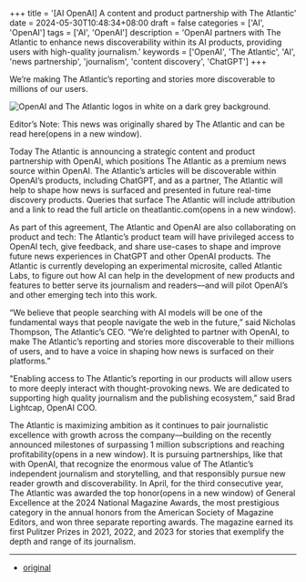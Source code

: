 +++
title = '[AI OpenAI] A content and product partnership with The Atlantic'
date = 2024-05-30T10:48:34+08:00
draft = false
categories = ['AI', 'OpenAI']
tags = ['AI', 'OpenAI']
description = 'OpenAI partners with The Atlantic to enhance news discoverability within its AI products, providing users with high-quality journalism.'
keywords = ['OpenAI', 'The Atlantic', 'AI', 'news partnership', 'journalism', 'content discovery', 'ChatGPT']
+++

We’re making The Atlantic’s reporting and stories more discoverable to millions of our users.

![OpenAI and The Atlantic logos in white on a dark grey background.](https://images.ctfassets.net/kftzwdyauwt9/6niTFzi9ACZgvOmCPHKRCG/5679a4c97231b2681dd39d7a997fa85f/The_Atlantic.jpg?w=1920&q=90&fm=webp)

Editor’s Note: This news was originally shared by The Atlantic and can be read here(opens in a new window).

Today The Atlantic is announcing a strategic content and product partnership with OpenAI, which positions The Atlantic as a premium news source within OpenAI. The Atlantic’s articles will be discoverable within OpenAI’s products, including ChatGPT, and as a partner, The Atlantic will help to shape how news is surfaced and presented in future real-time discovery products. Queries that surface The Atlantic will include attribution and a link to read the full article on theatlantic.com(opens in a new window).

As part of this agreement, The Atlantic and OpenAI are also collaborating on product and tech: The Atlantic’s product team will have privileged access to OpenAI tech, give feedback, and share use-cases to shape and improve future news experiences in ChatGPT and other OpenAI products. The Atlantic is currently developing an experimental microsite, called Atlantic Labs, to figure out how AI can help in the development of new products and features to better serve its journalism and readers––and will pilot OpenAI’s and other emerging tech into this work.

“We believe that people searching with AI models will be one of the fundamental ways that people navigate the web in the future,” said Nicholas Thompson, The Atlantic’s CEO. “We’re delighted to partner with OpenAI, to make The Atlantic’s reporting and stories more discoverable to their millions of users, and to have a voice in shaping how news is surfaced on their platforms.”

"Enabling access to The Atlantic’s reporting in our products will allow users to more deeply interact with thought-provoking news. We are dedicated to supporting high quality journalism and the publishing ecosystem," said Brad Lightcap, OpenAI COO. 

The Atlantic is maximizing ambition as it continues to pair journalistic excellence with growth across the company––building on the recently announced milestones of surpassing 1 million subscriptions and reaching profitability(opens in a new window). It is pursuing partnerships, like that with OpenAI, that recognize the enormous value of The Atlantic’s independent journalism and storytelling, and that responsibly pursue new reader growth and discoverability. In April, for the third consecutive year, The Atlantic was awarded the top honor(opens in a new window) of General Excellence at the 2024 National Magazine Awards, the most prestigious category in the annual honors from the American Society of Magazine Editors, and won three separate reporting awards. The magazine earned its first Pulitzer Prizes in 2021, 2022, and 2023 for stories that exemplify the depth and range of its journalism.

---

- [original](https://openai.com/index/enhancing-news-in-chatgpt-with-the-atlantic/)
<!-- - [博客 - 从零开始学AI](...) -->
<!-- - [Blog | Learn AI from scratch](...) -->
<!-- - [公众号 - 从零开始学AI](...) -->
<!-- - [CSDN - 从零开始学AI](...) -->
<!-- - [掘金 - 从零开始学AI](...) -->
<!-- - [知乎 - 从零开始学AI](...) -->
<!-- - [阿里云 - 从零开始学AI](...) -->
<!-- - [腾讯云 - 从零开始学AI](...) -->
